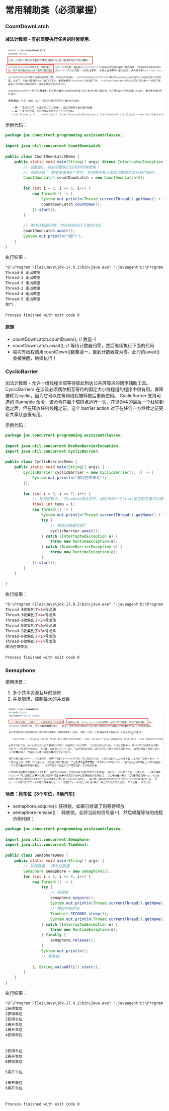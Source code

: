 # 常用辅助类（必须掌握）

### CountDownLatch

#### 减法计数器 - 有必须要执行任务的时候使用.

![count_down_latch.png](../../src/main/resources/pictures/juc_concurrent_programming/assistant_classes/count_down_latch.png)

示例代码：

```java
package juc.concurrent.programming.assissantclasses;

import java.util.concurrent.CountDownLatch;

public class CountDownLatchDemo {
    public static void main(String[] args) throws InterruptedException {
        // 总数是6，有必须要执行任务的时候使用！
        // 当前场景： 教室里面有6个学生，老师等所有人都走出教室后执行锁门操作。
        CountDownLatch countDownLatch = new CountDownLatch(6);

        for (int i = 1; i <= 6; i++) {
            new Thread(() -> {
                System.out.println(Thread.currentThread().getName() + " 走出教室");
                countDownLatch.countDown();
            }).start();
        }

        // 等待计数器归零，然后继续执行下面的代码
        countDownLatch.await();
        System.out.println("锁门");
    }
}
```

执行结果：

```html
"D:\Program Files\Java\jdk-17.0.2\bin\java.exe" "-javaagent:D:\Program Files\JetBrains\IntelliJ IDEA Community Edition 2025.1\lib\idea_rt.jar=60131" -Dfile.encoding=UTF-8 -classpath F:\workspace\multiple-threads\target\classes;C:\Users\Administrator\.m2\repository\commons-io\commons-io\2.18.0\commons-io-2.18.0.jar;C:\Users\Administrator\.m2\repository\org\projectlombok\lombok\1.18.30\lombok-1.18.30.jar juc.concurrent.programming.assissantclasses.CountDownLatchDemo
Thread-0 走出教室
Thread-1 走出教室
Thread-3 走出教室
Thread-2 走出教室
Thread-4 走出教室
Thread-5 走出教室
锁门

Process finished with exit code 0
```

#### 原理

- countDownLatch.countDown(); // 数量-1
- countDownLatch.await(); // 等待计数器归零，然后继续执行下面的代码
- 每次有线程调用countDown()数量减一，直到计数器变为零，此时的await()会被唤醒，继续执行！

### CyclicBarrier

加法计数器 - 允许一组线程全部等待彼此到达公共屏障点的同步辅助工具。 CyclicBarriers
在涉及必须偶尔相互等待的固定大小线程组的程序中很有用。屏障被称为cyclic，因为它可以在等待线程被释放后重新使用。
CyclicBarrier 支持可选的 Runnable 命令，该命令在每个障碍点运行一次，在派对中的最后一个线程到达之后，但在释放任何线程之前。这个
barrier action 对于在任何一方继续之前更新共享状态很有用。

示例代码：

```java
package juc.concurrent.programming.assissantclasses;

import java.util.concurrent.BrokenBarrierException;
import java.util.concurrent.CyclicBarrier;

public class CyclicBarrierDemo {
    public static void main(String[] args) {
        CyclicBarrier cyclicBarrier = new CyclicBarrier(7, () -> {
            System.out.println("成功召唤神龙");
        });

        for (int i = 1; i <= 7; i++) {
            // 补充知识点： 在Lambda表达式中，通过声明一个final类型的变量可以获取i的值。
            final int temp = i;
            new Thread(() -> {
                System.out.println(Thread.currentThread().getName() + "收集到了<" + temp + ">号龙珠");
                try {
                    // 等待计数器达到7
                    cyclicBarrier.await();
                } catch (InterruptedException e) {
                    throw new RuntimeException(e);
                } catch (BrokenBarrierException e) {
                    throw new RuntimeException(e);
                }
            }).start();
        }
    }

}
```

执行结果：

```html
"D:\Program Files\Java\jdk-17.0.2\bin\java.exe" "-javaagent:D:\Program Files\JetBrains\IntelliJ IDEA Community Edition 2025.1\lib\idea_rt.jar=60420" -Dfile.encoding=UTF-8 -classpath F:\workspace\multiple-threads\target\classes;C:\Users\Administrator\.m2\repository\commons-io\commons-io\2.18.0\commons-io-2.18.0.jar;C:\Users\Administrator\.m2\repository\org\projectlombok\lombok\1.18.30\lombok-1.18.30.jar juc.concurrent.programming.assissantclasses.CyclicBarrierDemo
Thread-4收集到了<5>号龙珠
Thread-3收集到了<4>号龙珠
Thread-1收集到了<2>号龙珠
Thread-5收集到了<6>号龙珠
Thread-2收集到了<3>号龙珠
Thread-0收集到了<1>号龙珠
Thread-6收集到了<7>号龙珠
成功召唤神龙

Process finished with exit code 0
```

### Semaphone

使用场景：

1. 多个共享资源互斥的场景
2. 并发限流，控制最大的并发数

![semaphone.png](../../src/main/resources/pictures/juc_concurrent_programming/assistant_classes/semaphore.png)

#### 场景：抢车位【3个车位，6辆汽车】

- semaphore.acquire(): 获得锁。如果已经满了则等待释放
- semaphore.release()： 释放锁。会将当前的信号量+1，然后唤醒等待的线程
  示例代码：

```java
package juc.concurrent.programming.assissantclasses;

import java.util.concurrent.Semaphore;
import java.util.concurrent.TimeUnit;

public class SemaphoreDemo {
    public static void main(String[] args) {
        // 线程数量： 停车位数量
        Semaphore semaphore = new Semaphore(3);
        for (int i = 1; i <= 6; i++) {
            new Thread(() -> {
                try {
                    // 获得锁
                    semaphore.acquire();
                    System.out.println(Thread.currentThread().getName() + "获得车位");
                    // 模拟停车时间
                    TimeUnit.SECONDS.sleep(3);
                    System.out.println(Thread.currentThread().getName() + "离开车位");
                } catch (InterruptedException e) {
                    throw new RuntimeException(e);
                } finally {
                    semaphore.release();
                }
                System.out.println();
                // 释放锁

            }, String.valueOf(i)).start();
        }
    }
}
```

执行结果：

```html
"D:\Program Files\Java\jdk-17.0.2\bin\java.exe" "-javaagent:D:\Program Files\JetBrains\IntelliJ IDEA Community Edition 2025.1\lib\idea_rt.jar=60696" -Dfile.encoding=UTF-8 -classpath F:\workspace\multiple-threads\target\classes;C:\Users\Administrator\.m2\repository\commons-io\commons-io\2.18.0\commons-io-2.18.0.jar;C:\Users\Administrator\.m2\repository\org\projectlombok\lombok\1.18.30\lombok-1.18.30.jar juc.concurrent.programming.assissantclasses.SemaphoreDemo
3获得车位
2获得车位
1获得车位
3离开车位
1离开车位
4获得车位


5获得车位
2离开车位
6获得车位

5离开车位

4离开车位
6离开车位


Process finished with exit code 0

```